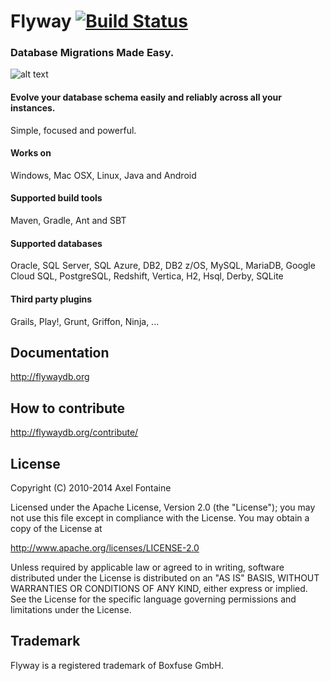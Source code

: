 # Flyway [![Build Status](https://travis-ci.org/flyway/flyway.png)](https://travis-ci.org/flyway/flyway)
### Database Migrations Made Easy.

![alt text](http://flywaydb.org/assets/logo/flyway-logo-tm.png "Flyway")

#### Evolve your database schema easily and reliably across all your instances.
Simple, focused and powerful.

#### Works on
Windows, Mac OSX, Linux, Java and Android

#### Supported build tools
Maven, Gradle, Ant and SBT

#### Supported databases
Oracle, SQL Server, SQL Azure, DB2, DB2 z/OS, MySQL, MariaDB, Google Cloud SQL, PostgreSQL, Redshift, Vertica, H2, Hsql, Derby, SQLite

#### Third party plugins
Grails, Play!, Grunt, Griffon, Ninja, ...

## Documentation
http://flywaydb.org

## How to contribute
http://flywaydb.org/contribute/

## License
Copyright (C) 2010-2014 Axel Fontaine

Licensed under the Apache License, Version 2.0 (the "License");
you may not use this file except in compliance with the License.
You may obtain a copy of the License at

http://www.apache.org/licenses/LICENSE-2.0

Unless required by applicable law or agreed to in writing, software
distributed under the License is distributed on an "AS IS" BASIS,
WITHOUT WARRANTIES OR CONDITIONS OF ANY KIND, either express or implied.
See the License for the specific language governing permissions and
limitations under the License.

## Trademark
Flyway is a registered trademark of Boxfuse GmbH.
